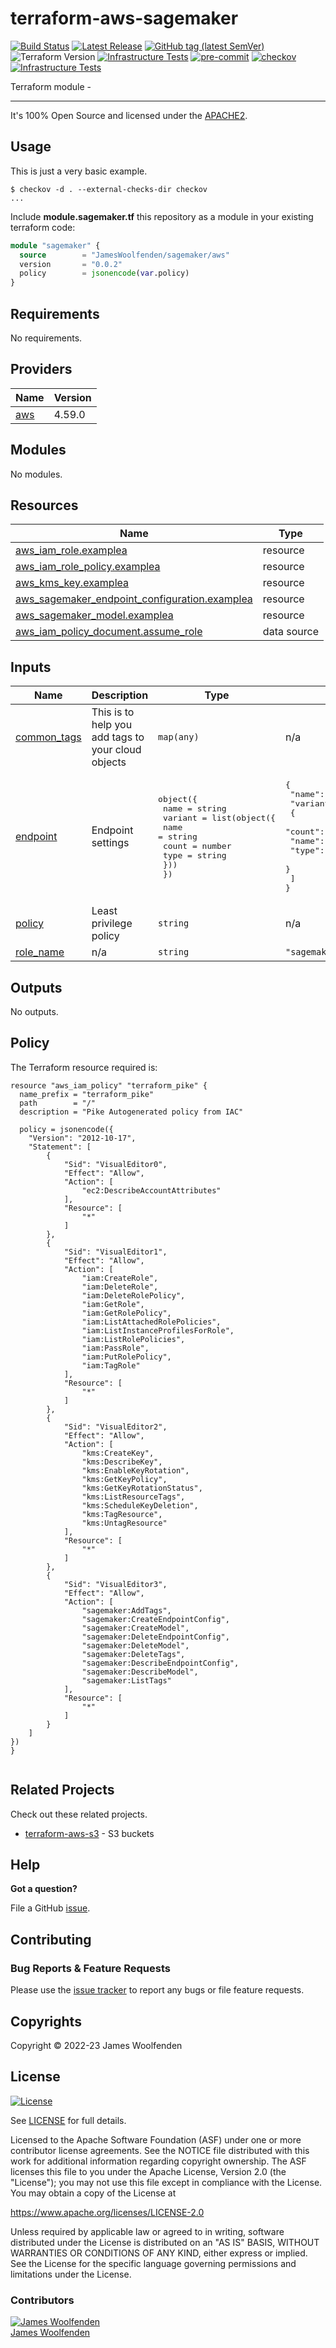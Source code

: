 # terraform-aws-sagemaker

[![Build Status](https://github.com/JamesWoolfenden/terraform-aws-sagemaker/workflows/Verify/badge.svg?branch=main)](https://github.com/JamesWoolfenden/terraform-aws-sagemaker)
[![Latest Release](https://img.shields.io/github/release/JamesWoolfenden/terraform-aws-sagemaker.svg)](https://github.com/JamesWoolfenden/terraform-aws-sagemaker/releases/latest)
[![GitHub tag (latest SemVer)](https://img.shields.io/github/tag/JamesWoolfenden/terraform-aws-sagemaker.svg?label=latest)](https://github.com/JamesWoolfenden/terraform-aws-sagemaker/releases/latest)
![Terraform Version](https://img.shields.io/badge/tf-%3E%3D0.14.0-blue.svg)
[![Infrastructure Tests](https://www.bridgecrew.cloud/badges/github/JamesWoolfenden/terraform-aws-sagemaker/cis_aws)](https://www.bridgecrew.cloud/link/badge?vcs=github&fullRepo=JamesWoolfenden%2Fterraform-aws-sagemaker&benchmark=CIS+AWS+V1.2)
[![pre-commit](https://img.shields.io/badge/pre--commit-enabled-brightgreen?logo=pre-commit&logoColor=white)](https://github.com/pre-commit/pre-commit)
[![checkov](https://img.shields.io/badge/checkov-verified-brightgreen)](https://www.checkov.io/)
[![Infrastructure Tests](https://www.bridgecrew.cloud/badges/github/jameswoolfenden/terraform-aws-sagemaker/general)](https://www.bridgecrew.cloud/link/badge?vcs=github&fullRepo=JamesWoolfenden%2Fterraform-aws-sagemaker&benchmark=INFRASTRUCTURE+SECURITY)

Terraform module -

---

It's 100% Open Source and licensed under the [APACHE2](LICENSE).

## Usage

This is just a very basic example.

```cli
$ checkov -d . --external-checks-dir checkov
...
```


Include **module.sagemaker.tf** this repository as a module in your existing terraform code:

```terraform
module "sagemaker" {
  source        = "JamesWoolfenden/sagemaker/aws"
  version       = "0.0.2"
  policy        = jsonencode(var.policy)
}
```

<!-- BEGINNING OF PRE-COMMIT-TERRAFORM DOCS HOOK -->
## Requirements

No requirements.

## Providers

| Name | Version |
|------|---------|
| <a name="provider_aws"></a> [aws](#provider\_aws) | 4.59.0 |

## Modules

No modules.

## Resources

| Name | Type |
|------|------|
| [aws_iam_role.examplea](https://registry.terraform.io/providers/hashicorp/aws/latest/docs/resources/iam_role) | resource |
| [aws_iam_role_policy.examplea](https://registry.terraform.io/providers/hashicorp/aws/latest/docs/resources/iam_role_policy) | resource |
| [aws_kms_key.examplea](https://registry.terraform.io/providers/hashicorp/aws/latest/docs/resources/kms_key) | resource |
| [aws_sagemaker_endpoint_configuration.examplea](https://registry.terraform.io/providers/hashicorp/aws/latest/docs/resources/sagemaker_endpoint_configuration) | resource |
| [aws_sagemaker_model.examplea](https://registry.terraform.io/providers/hashicorp/aws/latest/docs/resources/sagemaker_model) | resource |
| [aws_iam_policy_document.assume_role](https://registry.terraform.io/providers/hashicorp/aws/latest/docs/data-sources/iam_policy_document) | data source |

## Inputs

| Name | Description | Type | Default | Required |
|------|-------------|------|---------|:--------:|
| <a name="input_common_tags"></a> [common\_tags](#input\_common\_tags) | This is to help you add tags to your cloud objects | `map(any)` | n/a | yes |
| <a name="input_endpoint"></a> [endpoint](#input\_endpoint) | Endpoint settings | <pre>object({<br>    name = string<br>    variant = list(object({<br>      name  = string<br>      count = number<br>      type  = string<br>    }))<br>  })</pre> | <pre>{<br>  "name": "my-endpoint-config",<br>  "variant": [<br>    {<br>      "count": 1,<br>      "name": "variant-1",<br>      "type": "ml.t2.medium"<br>    }<br>  ]<br>}</pre> | no |
| <a name="input_policy"></a> [policy](#input\_policy) | Least privilege policy | `string` | n/a | yes |
| <a name="input_role_name"></a> [role\_name](#input\_role\_name) | n/a | `string` | `"sagemaker"` | no |

## Outputs

No outputs.
<!-- END OF PRE-COMMIT-TERRAFORM DOCS HOOK -->

## Policy

<!-- BEGINNING OF PRE-COMMIT-PIKE DOCS HOOK -->
The Terraform resource required is:

```golang
resource "aws_iam_policy" "terraform_pike" {
  name_prefix = "terraform_pike"
  path        = "/"
  description = "Pike Autogenerated policy from IAC"

  policy = jsonencode({
    "Version": "2012-10-17",
    "Statement": [
        {
            "Sid": "VisualEditor0",
            "Effect": "Allow",
            "Action": [
                "ec2:DescribeAccountAttributes"
            ],
            "Resource": [
                "*"
            ]
        },
        {
            "Sid": "VisualEditor1",
            "Effect": "Allow",
            "Action": [
                "iam:CreateRole",
                "iam:DeleteRole",
                "iam:DeleteRolePolicy",
                "iam:GetRole",
                "iam:GetRolePolicy",
                "iam:ListAttachedRolePolicies",
                "iam:ListInstanceProfilesForRole",
                "iam:ListRolePolicies",
                "iam:PassRole",
                "iam:PutRolePolicy",
                "iam:TagRole"
            ],
            "Resource": [
                "*"
            ]
        },
        {
            "Sid": "VisualEditor2",
            "Effect": "Allow",
            "Action": [
                "kms:CreateKey",
                "kms:DescribeKey",
                "kms:EnableKeyRotation",
                "kms:GetKeyPolicy",
                "kms:GetKeyRotationStatus",
                "kms:ListResourceTags",
                "kms:ScheduleKeyDeletion",
                "kms:TagResource",
                "kms:UntagResource"
            ],
            "Resource": [
                "*"
            ]
        },
        {
            "Sid": "VisualEditor3",
            "Effect": "Allow",
            "Action": [
                "sagemaker:AddTags",
                "sagemaker:CreateEndpointConfig",
                "sagemaker:CreateModel",
                "sagemaker:DeleteEndpointConfig",
                "sagemaker:DeleteModel",
                "sagemaker:DeleteTags",
                "sagemaker:DescribeEndpointConfig",
                "sagemaker:DescribeModel",
                "sagemaker:ListTags"
            ],
            "Resource": [
                "*"
            ]
        }
    ]
})
}


```
<!-- END OF PRE-COMMIT-PIKE DOCS HOOK -->

## Related Projects

Check out these related projects.

- [terraform-aws-s3](https://github.com/jameswoolfenden/terraform-aws-s3) - S3 buckets

## Help

**Got a question?**

File a GitHub [issue](https://github.com/JamesWoolfenden/terraform-aws-sagemaker/issues).

## Contributing

### Bug Reports & Feature Requests

Please use the [issue tracker](https://github.com/JamesWoolfenden/terraform-aws-sagemaker/issues) to report any bugs or file feature requests.

## Copyrights

Copyright © 2022-23 James Woolfenden

## License

[![License](https://img.shields.io/badge/License-Apache%202.0-blue.svg)](https://opensource.org/licenses/Apache-2.0)

See [LICENSE](LICENSE) for full details.

Licensed to the Apache Software Foundation (ASF) under one
or more contributor license agreements. See the NOTICE file
distributed with this work for additional information
regarding copyright ownership. The ASF licenses this file
to you under the Apache License, Version 2.0 (the
"License"); you may not use this file except in compliance
with the License. You may obtain a copy of the License at

<https://www.apache.org/licenses/LICENSE-2.0>

Unless required by applicable law or agreed to in writing,
software distributed under the License is distributed on an
"AS IS" BASIS, WITHOUT WARRANTIES OR CONDITIONS OF ANY
KIND, either express or implied. See the License for the
specific language governing permissions and limitations
under the License.

### Contributors

[![James Woolfenden][jameswoolfenden_avatar]][jameswoolfenden_homepage]<br/>[James Woolfenden][jameswoolfenden_homepage]

[jameswoolfenden_homepage]: https://github.com/jameswoolfenden
[jameswoolfenden_avatar]: https://github.com/jameswoolfenden.png?size=150
